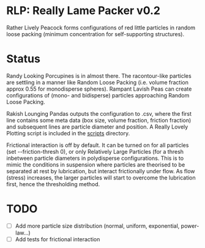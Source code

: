 # RLP: Really Lame Packer v0.2

Rather Lively Peacock forms configurations of red little particles in random
loose packing (minimum concentration for self-supporting structures).

# Status

Randy Looking Porcupines is in almost there. The racontour-like particles are
settling in a manner like Random Loose Packing (i.e. volume fraction approx 0.55
for monodisperse spheres). Rampant Lavish Peas can create configurations of
(mono- and bidisperse) particles approaching Random Loose Packing.

Rakish Lounging Pandas outputs the configuration to .csv, where the first line
contains some meta data (box size, volume fraction, friction fraction) and
subsequent lines are particle diameter and position. A Really Lovely Plotting
script is included in the [scripts](scripts) directory.

Frictional interaction is off by default. It can be turned on for all particles
(set --friction-thresh 0), or only Relatively Large Particles (for a thresh
inbetween particle diameters in polydisperse configurations. This is to mimic
the conditions in suspension where particles are theorised to be separated at
rest by lubrication, but interact frictionally under flow. As flow (stress)
increases, the larger particles will start to overcome the lubrication first,
hence the thresholding method.

# TODO

  - [ ] Add more particle size distribution (normal, uniform, exponential,
    power-law...)
  - [ ] Add tests for frictional interaction
